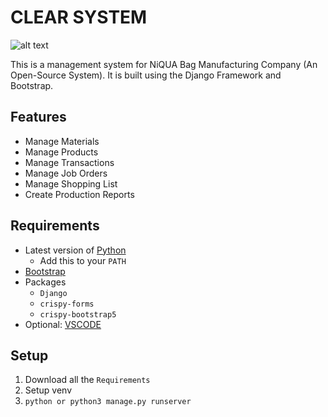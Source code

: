 # CLEAR SYSTEM
![alt text](https://github.com/firefirefire17/BAD-Project/blob/main/CLEAR%20LOGO%20(New).jpg)

This is a management system for NiQUA Bag Manufacturing Company (An Open-Source System). It is built using the Django Framework and Bootstrap.

## Features
- Manage Materials
- Manage Products
- Manage Transactions
- Manage Job Orders
- Manage Shopping List
- Create Production Reports

## Requirements
- Latest version of [Python](https://www.python.org/downloads/)
  - Add this to your ```PATH```
- [Bootstrap](https://getbootstrap.com/docs/4.0/getting-started/download/)
- Packages
  - ```Django```
  - ```crispy-forms```
  - ```crispy-bootstrap5```
- Optional: [VSCODE](https://code.visualstudio.com/download)

## Setup
1. Download all the ```Requirements```
2. Setup venv
3. ```python or python3 manage.py runserver```
